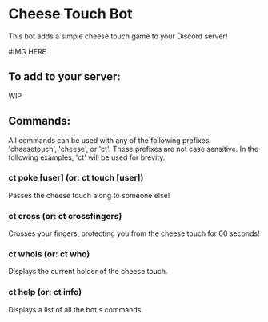 # Cheese Touch Bot
This bot adds a simple cheese touch game to your Discord server!

#IMG HERE

## To add to your server:
WIP

## Commands:
All commands can be used with any of the following prefixes: 'cheesetouch', 'cheese', or 'ct'. These prefixes are not case sensitive. In the following examples, 'ct' will be used for brevity.
### ct poke [user] (or: ct touch [user])
Passes the cheese touch along to someone else!
### ct cross (or: ct crossfingers)
Crosses your fingers, protecting you from the cheese touch for 60 seconds!
### ct whois (or: ct who)
Displays the current holder of the cheese touch.
### ct help (or: ct info)
Displays a list of all the bot's commands.
